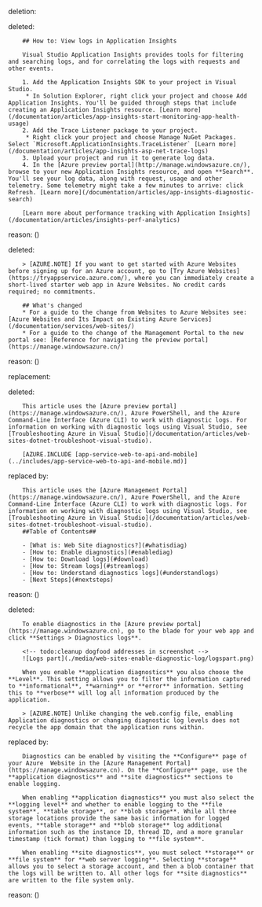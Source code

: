 deletion:

deleted:

		## How to: View logs in Application Insights
		
		Visual Studio Application Insights provides tools for filtering and searching logs, and for correlating the logs with requests and other events.
		
		1. Add the Application Insights SDK to your project in Visual Studio.
		 * In Solution Explorer, right click your project and choose Add Application Insights. You'll be guided through steps that include creating an Application Insights resource. [Learn more](/documentation/articles/app-insights-start-monitoring-app-health-usage)
		2. Add the Trace Listener package to your project.
		 * Right click your project and choose Manage NuGet Packages. Select `Microsoft.ApplicationInsights.TraceListener` [Learn more](/documentation/articles/app-insights-asp-net-trace-logs)
		3. Upload your project and run it to generate log data.
		4. In the [Azure preview portal](http://manage.windowsazure.cn/), browse to your new Application Insights resource, and open **Search**. You'll see your log data, along with request, usage and other telemetry. Some telemetry might take a few minutes to arrive: click Refresh. [Learn more](/documentation/articles/app-insights-diagnostic-search)
		
		[Learn more about performance tracking with Application Insights](/documentation/articles/insights-perf-analytics)

reason: ()

deleted:

		> [AZURE.NOTE] If you want to get started with Azure Websites before signing up for an Azure account, go to [Try Azure Websites](https://tryappservice.azure.com/), where you can immediately create a short-lived starter web app in Azure Websites. No credit cards required; no commitments.
		
		## What's changed
		* For a guide to the change from Websites to Azure Websites see: [Azure Websites and Its Impact on Existing Azure Services](/documentation/services/web-sites/)
		* For a guide to the change of the Management Portal to the new portal see: [Reference for navigating the preview portal](https://manage.windowsazure.cn/)

reason: ()

replacement:

deleted:

		This article uses the [Azure preview portal](https://manage.windowsazure.cn/), Azure PowerShell, and the Azure Command-Line Interface (Azure CLI) to work with diagnostic logs. For information on working with diagnostic logs using Visual Studio, see [Troubleshooting Azure in Visual Studio](/documentation/articles/web-sites-dotnet-troubleshoot-visual-studio).
		
		[AZURE.INCLUDE [app-service-web-to-api-and-mobile](../includes/app-service-web-to-api-and-mobile.md)]

replaced by:

		This article uses the [Azure Management Portal](https://manage.windowsazure.cn/), Azure PowerShell, and the Azure Command-Line Interface (Azure CLI) to work with diagnostic logs. For information on working with diagnostic logs using Visual Studio, see [Troubleshooting Azure in Visual Studio](/documentation/articles/web-sites-dotnet-troubleshoot-visual-studio).
		##Table of Contents##
		
		- [What is: Web Site diagnostics?](#whatisdiag)
		- [How to: Enable diagnostics](#enablediag)
		- [How to: Download logs](#download)
		- [How to: Stream logs](#streamlogs)
		- [How to: Understand diagnostics logs](#understandlogs)
		- [Next Steps](#nextsteps)

reason: ()

deleted:

		To enable diagnostics in the [Azure preview portal](https://manage.windowsazure.cn), go to the blade for your web app and click **Settings > Diagnostics logs**.
		
		<!-- todo:cleanup dogfood addresses in screenshot -->
		![Logs part](./media/web-sites-enable-diagnostic-log/logspart.png)
		
		When you enable **application diagnostics** you also choose the **Level**. This setting allows you to filter the information captured to **informational**, **warning** or **error** information. Setting this to **verbose** will log all information produced by the application.
		
		> [AZURE.NOTE] Unlike changing the web.config file, enabling Application diagnostics or changing diagnostic log levels does not recycle the app domain that the application runs within.

replaced by:

		Diagnostics can be enabled by visiting the **Configure** page of your Azure  Website in the [Azure Management Portal](https://manage.windowsazure.cn). On the **Configure** page, use the **application diagnostics** and **site diagnostics** sections to enable logging.
		
		When enabling **application diagnostics** you must also select the **logging level** and whether to enable logging to the **file system**, **table storage**, or **blob storage**. While all three storage locations provide the same basic information for logged events, **table storage** and **blob storage** log additional information such as the instance ID, thread ID, and a more granular timestamp (tick format) than logging to **file system**.
		
		When enabling **site diagnostics**, you must select **storage** or **file system** for **web server logging**. Selecting **storage** allows you to select a storage account, and then a blob container that the logs will be written to. All other logs for **site diagnostics** are written to the file system only.

reason: ()

